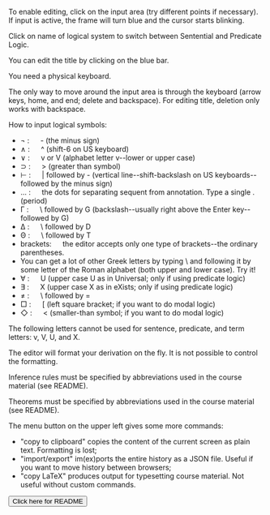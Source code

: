 To enable editing, click on the input area (try different points if necessary). If input is active, the frame will turn blue and the cursor starts blinking.

Click on name of logical system to switch between Sentential and Predicate Logic.

You can edit the title by clicking on the blue bar.
  
You need a physical keyboard. 

The only way to move around the input area is through the keyboard (arrow keys, home, 
and end; delete and backspace). For editing title, deletion  only works with backspace.

How to input logical symbols:
- &#x00AC; : &emsp; - (the minus sign)
-  &#x2227; : &emsp; ^ (shift-6 on US keyboard)
-  &#x2228; : &emsp; v or V (alphabet letter v--lower or upper case)
-  &#x2283; : &emsp; &gt; (greater than symbol)
-  ⊢ : &emsp; | followed by - (vertical line--shift-backslash on US keyboards--followed by the minus sign)
-  ... : &emsp; the dots for separating sequent from annotation. Type a single . (period) 
-  &#x0393; : &emsp; \ followed by G (backslash--usually right above the Enter key--followed by G)
-  &#x0394; : &emsp; \ followed by D
-  &#x0398; : &emsp; \ followed by T
- brackets: &emsp; the editor accepts only one type of brackets--the ordinary parentheses.
- You can get a lot of other Greek letters by typing \ and following it by some  letter of the Roman alphabet (both upper and lower case). Try it!
- &#x2200; : &emsp; U (upper case U as in Universal; only if using predicate logic)
- &#x2203; : &emsp; X (upper case X as in eXists; only if using predicate logic)
- ≠ : &emsp; \ followed by =
- &#x25a1; : &emsp; [ (left square bracket; if you want to do modal logic)
- &#x25c7; : &emsp; < (smaller-than symbol; if you want to do modal logic) 

The following letters cannot be used for sentence, predicate, and term letters:
v, V, U, and X.

The editor will format your derivation on the fly. It is not possible to control the formatting.

Inference rules must be specified by abbreviations used in the course material (see README).

Theorems must be specified by abbreviations used in the course material (see README).

The menu button on the upper left gives some more commands: 
- "copy to clipboard" copies the content of the current screen as plain text. Formatting is lost;
- "import/export" im(ex)ports the entire history as a JSON file. Useful if you want to move history between browsers;
- "copy LaTeX" produces output for typesetting course material. Not useful without custom commands.



<div>
<button class="button" id="togglereadme" tabindex="0">Click here for README</button>
</div>
